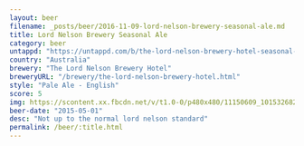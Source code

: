 ```yaml
---
layout: beer
filename: _posts/beer/2016-11-09-lord-nelson-brewery-seasonal-ale.md
title: Lord Nelson Brewery Seasonal Ale
category: beer
untappd: "https://untappd.com/b/the-lord-nelson-brewery-hotel-seasonal-ale/1336928"
country: "Australia"
brewery: "The Lord Nelson Brewery Hotel"
breweryURL: "/brewery/the-lord-nelson-brewery-hotel.html"
style: "Pale Ale - English"
score: 5
img: https://scontent.xx.fbcdn.net/v/t1.0-0/p480x480/11150609_10153268295143745_4412554411779312688_n.jpg?oh=2de07835ff1be8ca07243f779b50dc15&oe=5B3532A2
beer-date: "2015-05-01"
desc: "Not up to the normal lord nelson standard"
permalink: /beer/:title.html
---
```

